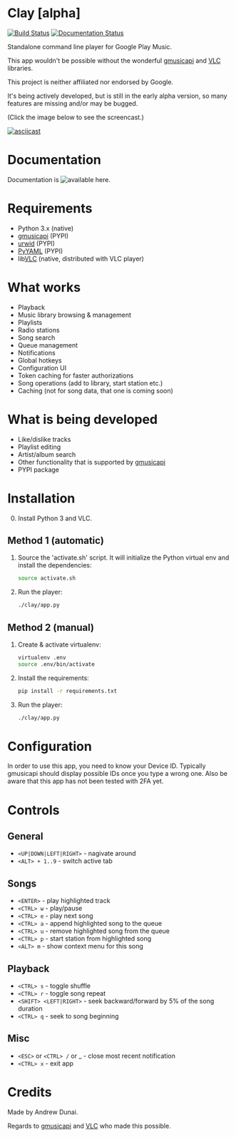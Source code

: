 # Clay [alpha]

[![Build Status](https://travis-ci.org/and3rson/clay.svg?branch=master)](https://travis-ci.org/and3rson/clay) [![Documentation Status](https://readthedocs.org/projects/clay/badge/?version=latest)](http://clay.readthedocs.io/en/latest/?badge=latest)

Standalone command line player for Google Play Music.

This app wouldn't be possible without the wonderful [gmusicapi] and [VLC] libraries.

This project is neither affiliated nor endorsed by Google.

It's being actively developed, but is still in the early alpha version, so many features are missing and/or may be bugged.

(Click the image below to see the screencast.)

[![asciicast](https://asciinema.org/a/tV348AEpiuQbFzDmDH3hGpqHK.png)](https://asciinema.org/a/tV348AEpiuQbFzDmDH3hGpqHK)

# Documentation

Documentation is ![available here](http://clay.readthedocs.io/en/latest/).

# Requirements

- Python 3.x (native)
- [gmusicapi] (PYPI)
- [urwid] (PYPI)
- [PyYAML] (PYPI)
- lib[VLC] (native, distributed with VLC player)

# What works
- Playback
- Music library browsing & management
- Playlists
- Radio stations
- Song search
- Queue management
- Notifications
- Global hotkeys
- Configuration UI
- Token caching for faster authorizations
- Song operations (add to library, start station etc.)
- Caching (not for song data, that one is coming soon)

# What is being developed

- Like/dislike tracks
- Playlist editing
- Artist/album search
- Other functionality that is supported by [gmusicapi]
- PYPI package

# Installation

0. Install Python 3 and VLC.

## Method 1 (automatic)

1. Source the 'activate.sh' script. It will initialize the Python virtual env and install the dependencies:

    ```bash
    source activate.sh
    ```

2. Run the player:

    ```bash
    ./clay/app.py
    ```

## Method 2 (manual)

1. Create & activate virtualenv:

    ```bash
    virtualenv .env
    source .env/bin/activate
    ```

2. Install the requirements:

    ```bash
    pip install -r requirements.txt
    ```

3. Run the player:

    ```bash
    ./clay/app.py
    ```

# Configuration

In order to use this app, you need to know your Device ID. Typically gmusicapi should display possible IDs once you type a wrong one.
Also be aware that this app has not been tested with 2FA yet.

# Controls

## General

- `<UP|DOWN|LEFT|RIGHT>` - nagivate around
- `<ALT> + 1..9` - switch active tab

## Songs

- `<ENTER>` - play highlighted track
- `<CTRL> w` - play/pause
- `<CTRL> e` - play next song
- `<CTRL> a` - append highlighted song to the queue
- `<CTRL> u` - remove highlighted song from the queue
- `<CTRL> p` - start station from highlighted song
- `<ALT> m` - show context menu for this song

## Playback

- `<CTRL> s` - toggle shuffle
- `<CTRL> r` - toggle song repeat
- `<SHIFT> <LEFT|RIGHT>` - seek backward/forward by 5% of the song duration
- `<CTRL> q` - seek to song beginning

## Misc

- `<ESC>` or `<CTRL> /` or <CTRL> _ - close most recent notification
- `<CTRL> x` - exit app

# Credits

Made by Andrew Dunai.

Regards to [gmusicapi] and [VLC] who made this possible.

[gmusicapi]: https://github.com/simon-weber/gmusicapi
[VLC]: https://wiki.videolan.org/python_bindings
[urwid]: urwid.org/
[pyyaml]: https://github.com/yaml/pyyaml

